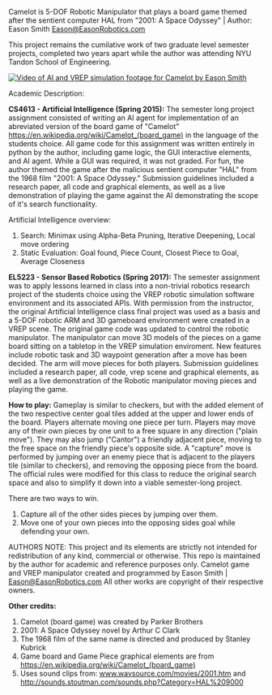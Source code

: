 
Camelot is 5-DOF Robotic Manipulator that plays a board game themed after the sentient computer HAL from "2001: A Space Odyssey" | Author: Eason Smith Eason@EasonRobotics.com 

This project remains the cumilative work of two graduate level semester projects, completed two years apart while the author was attending NYU Tandon School of Engineering.

[![Video of AI and VREP simulation footage for Camelot by Eason Smith](http://www.youtube.com/watch?v=uc2t7ujrt4c&t=6s)](http://i.imgur.com/pA487Rl.png "Artificial Intelligence and Robot ARM Demo for Camelot board game")

Academic Description:

**CS4613 - Artificial Intelligence (Spring 2015):**  The semester long project assignment consisted of writing an AI agent for implementation of an abreviated
version of the board game of "Camelot" https://en.wikipedia.org/wiki/Camelot_(board_game) in the language of the students choice.
All game code for this assignment was written entirely in python by the author, including game logic, the GUI interactive elements,
and AI agent. While a GUI was required, it was not graded. For fun, the author themed the game after the malicious sentient computer "HAL" from the 1968 film "2001: A Space Odyssey." 
Submission guidelines included a research paper, all code and graphical elements, as well as a live demonstration of playing the game against the AI demonstrating the scope of it's search functionality.  

Artificial Intelligence overview:
  1. Search: Minimax using Alpha-Beta Pruning, Iterative Deepening, Local move ordering  
  2. Static Evaluation: Goal found, Piece Count, Closest Piece to Goal, Average Closeness  

**EL5223 - Sensor Based Robotics (Spring 2017):** The semester assignment was to apply lessons learned in class into a non-trivial robotics research project of the students choice
using the VREP robotic simulation software environment and its associated APIs. With permission from the instructor, the original Artificial Intelligence
class final project was used as a basis and a 5-DOF robotic ARM and 3D gameboard environment were created in a VREP scene. The original game code 
was updated to control the robotic manipulator. The manipulator can move 3D models of the pieces on a game board sitting on a tabletop in the VREP simulation enviroment.
New features include robotic task and 3D waypoint generation after a move has been decided. The arm will move pieces for both players. 
Submission guidelines included a research paper, all code, vrep scene and graphical elements, as well as a live demonstration of the Robotic manipulator moving pieces and playing the game.


**How to play:**
Gameplay is similar to checkers, but with the added element of the two respective center goal tiles added at the upper and lower ends of the board. Players alternate moving one piece per turn. Players may move any of their own pieces by one unit to  a free square in any direction ("plain move"). They may also jump ("Cantor") a friendly adjacent piece, moving to the free space on the friendly piece's opposite side. A "capture" move is performed by jumping over
an enemy piece that is adjacent to the players tile (similar to checkers), and removing the opposing piece from the board. The official rules were modified for this class to reduce the original search space and also to simplify it down into a viable semester-long project.

There are two ways to win.
1. Capture all of the other sides pieces by jumping over them.
2. Move one of your own pieces into the opposing sides goal while defending your own.


AUTHORS NOTE: This project and its elements are strictly not intended for redistribution of any kind, commercial or otherwise. This repo is maintained by the author for academic and reference purposes only.
Camelot game and VREP manipulator created and programmed by Eason Smith | Eason@EasonRobotics.com All other works are copyright of their respective owners.


 **Other credits:**
 1. Camelot (board game) was created by Parker Brothers  
 2. 2001: A Space Odyssey novel by Arthur C Clark  
 3. The 1968 film of the same name is directed and produced by Stanley Kubrick  
 3. Game board and Game Piece graphical elements are from https://en.wikipedia.org/wiki/Camelot_(board_game)  
 4. Uses sound clips from: www.wavsource.com/movies/2001.htm and http://sounds.stoutman.com/sounds.php?Category=HAL%209000




